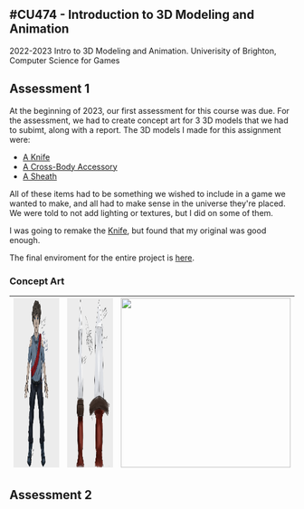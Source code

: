 #CU474 - Introduction to 3D Modeling and Animation
---
2022-2023 Intro to 3D Modeling and Animation. Univerisity of Brighton, Computer Science for Games
## Assessment 1
At the beginning of 2023, our first assessment for this course was due. For the assessment, we had to create concept art for 3 3D models that we had to subimt, along with a report. The 3D models I made for this assignment were:
- [A Knife](/Assessment_Work/scenes/Knife)
- [A Cross-Body Accessory](/Assessment_Work/scenes/CrossBodyAccessory)
- [A Sheath](/Assessment_Work/scenes/Sheath)

All of these items had to be something we wished to include in a game we wanted to make, and all had to make sense in the universe they're placed. We were told to not add lighting or textures, but I did on some of them.

I was going to remake the [Knife](/KnifeButBetter), but found that my original was good enough.

The final enviroment for the entire project is [here](https://github.com/KennedySovine/CI474_Introduction_3D_Modeling_and_Animation/blob/main/FINAL%20ASSESSEMENT%201.mb).

### Concept Art
| <img src="https://github.com/KennedySovine/CI474_Introduction_3D_Modeling_and_Animation/blob/main/Concept_Art_Assessment1/KARMA_PT_CA_1.png" width="300em" height="300em"> | <img src="https://github.com/KennedySovine/CI474_Introduction_3D_Modeling_and_Animation/blob/main/Concept_Art_Assessment1/KARMA_KNIFE_CA_1.png" width="300em" height="300em"> | <img src="[/Concept_Art_Assessment1/KARMA_SHEATH_CA_1.png](https://github.com/KennedySovine/CI474_Introduction_3D_Modeling_and_Animation/blob/main/Concept_Art_Assessment1/KARMA_SHEATH_CA_1.png)" width="300em" height="300em"> |
| --- | --- | --- |
## Assessment 2
